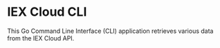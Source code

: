 # IEX Cloud CLI

This Go Command Line Interface (CLI) application retrieves various data
from the IEX Cloud API.
